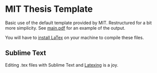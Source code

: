 # MIT Thesis Template

Basic use of the default template provided by MIT. Restructured for a bit more simplicity. See [main.pdf](main.pdf) for an example of the output.

You will have to [install LaTex](https://www.latex-project.org/get/) on your machine to compile these files.

## Sublime Text

Editing .tex files with Sublime Text and [Latexing](http://www.latexing.com/) is a joy. 